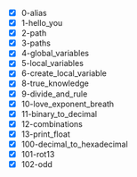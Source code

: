 - [x] 0-alias
- [x] 1-hello_you
- [x] 2-path
- [x] 3-paths
- [x] 4-global_variables
- [x] 5-local_variables
- [x] 6-create_local_variable
- [x] 8-true_knowledge
- [x] 9-divide_and_rule
- [x] 10-love_exponent_breath
- [x] 11-binary_to_decimal
- [x] 12-combinations
- [x] 13-print_float
- [x] 100-decimal_to_hexadecimal
- [x] 101-rot13
- [x] 102-odd
